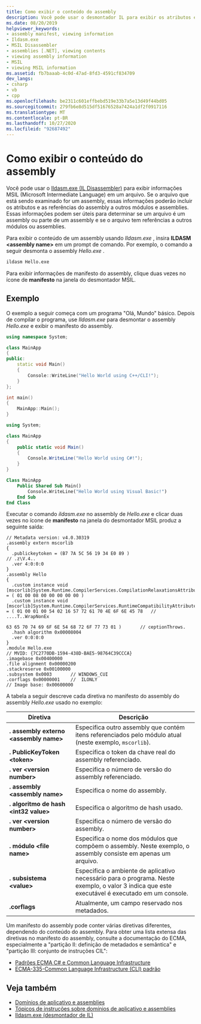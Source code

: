 ```yaml
---
title: Como exibir o conteúdo do assembly
description: Você pode usar o desmontador IL para exibir os atributos e as referências de um assembly para outros módulos e assemblies.
ms.date: 08/20/2019
helpviewer_keywords:
- assembly manifest, viewing information
- Ildasm.exe
- MSIL Disassembler
- assemblies [.NET], viewing contents
- viewing assembly information
- MSIL
- viewing MSIL information
ms.assetid: fb7baaab-4c0d-47ad-8fd3-4591cf834709
dev_langs:
- csharp
- vb
- cpp
ms.openlocfilehash: be2311c601effbebd519e33b7a5e13d49f44bd05
ms.sourcegitcommit: 279fb6e8d515df51676528a7424a1df2f0917116
ms.translationtype: MT
ms.contentlocale: pt-BR
ms.lasthandoff: 10/27/2020
ms.locfileid: "92687492"
---
```

# <a name="how-to-view-assembly-contents"></a>Como exibir o conteúdo do assembly

Você pode usar o [Ildasm.exe (IL Disassembler)](../../framework/tools/ildasm-exe-il-disassembler.md) para exibir informações MSIL (Microsoft Intermediate Language) em um arquivo. Se o arquivo que está sendo examinado for um assembly, essas informações poderão incluir os atributos e as referências do assembly a outros módulos e assemblies. Essas informações podem ser úteis para determinar se um arquivo é um assembly ou parte de um assembly e se o arquivo tem referências a outros módulos ou assemblies.

Para exibir o conteúdo de um assembly usando *Ildasm.exe* , insira **ILDASM \<assembly name>** em um prompt de comando. Por exemplo, o comando a seguir desmonta o assembly *Hello.exe* .

```cmd
ildasm Hello.exe
```

Para exibir informações de manifesto do assembly, clique duas vezes no ícone de **manifesto** na janela do desmontador MSIL.

## <a name="example"></a>Exemplo

O exemplo a seguir começa com um programa "Olá, Mundo" básico. Depois de compilar o programa, use *Ildasm.exe* para desmontar o assembly *Hello.exe* e exibir o manifesto do assembly.

```cpp
using namespace System;

class MainApp
{
public:
    static void Main()
    {
        Console::WriteLine("Hello World using C++/CLI!");
    }
};

int main()
{
    MainApp::Main();
}
```

```csharp
using System;

class MainApp
{
    public static void Main()
    {
        Console.WriteLine("Hello World using C#!");
    }
}
```

```vb
Class MainApp
    Public Shared Sub Main()
        Console.WriteLine("Hello World using Visual Basic!")
    End Sub
End Class
```

Executar o comando *ildasm.exe* no assembly de *Hello.exe* e clicar duas vezes no ícone de **manifesto** na janela do desmontador MSIL produz a seguinte saída:

```output
// Metadata version: v4.0.30319
.assembly extern mscorlib
{
  .publickeytoken = (B7 7A 5C 56 19 34 E0 89 )                         // .z\V.4..
  .ver 4:0:0:0
}
.assembly Hello
{
  .custom instance void [mscorlib]System.Runtime.CompilerServices.CompilationRelaxationsAttribute::.ctor(int32) = ( 01 00 08 00 00 00 00 00 )
  .custom instance void [mscorlib]System.Runtime.CompilerServices.RuntimeCompatibilityAttribute::.ctor() = ( 01 00 01 00 54 02 16 57 72 61 70 4E 6F 6E 45 78   // ....T..WrapNonEx
                                                                                                             63 65 70 74 69 6F 6E 54 68 72 6F 77 73 01 )       // ceptionThrows.
  .hash algorithm 0x00008004
  .ver 0:0:0:0
}
.module Hello.exe
// MVID: {7C2770DB-1594-438D-BAE5-98764C39CCCA}
.imagebase 0x00400000
.file alignment 0x00000200
.stackreserve 0x00100000
.subsystem 0x0003       // WINDOWS_CUI
.corflags 0x00000001    //  ILONLY
// Image base: 0x00600000
```

A tabela a seguir descreve cada diretiva no manifesto do assembly do assembly *Hello.exe* usado no exemplo:

|Diretiva|Descrição|
|---------------|-----------------|
|**. assembly externo \<assembly name>**|Especifica outro assembly que contém itens referenciados pelo módulo atual (neste exemplo, `mscorlib`).|
|**. PublicKeyToken \<token>**|Especifica o token da chave real do assembly referenciado.|
|**. ver \<version number>**|Especifica o número de versão do assembly referenciado.|
|**. assembly \<assembly name>**|Especifica o nome do assembly.|
|**. algoritmo de hash \<int32 value>**|Especifica o algoritmo de hash usado.|
|**. ver \<version number>**|Especifica o número de versão do assembly.|
|**. módulo \<file name>**|Especifica o nome dos módulos que compõem o assembly. Neste exemplo, o assembly consiste em apenas um arquivo.|
|**. subsistema \<value>**|Especifica o ambiente de aplicativo necessário para o programa. Neste exemplo, o valor 3 indica que este executável é executado em um console.|
|**.corflags**|Atualmente, um campo reservado nos metadados.|

Um manifesto do assembly pode conter várias diretivas diferentes, dependendo do conteúdo do assembly. Para obter uma lista extensa das diretivas no manifesto do assembly, consulte a documentação do ECMA, especialmente a "partição II: definição de metadados e semântica" e "partição III: conjunto de instruções CIL":

- [Padrões ECMA C# e Common Language Infrastructure](../components.md#applicable-standards)
- [ECMA-335-Common Language Infrastructure (CLI) padrão](http://www.ecma-international.org/publications/standards/Ecma-335.htm)

## <a name="see-also"></a>Veja também

- [Domínios de aplicativo e assemblies](../../framework/app-domains/application-domains.md#application-domains-and-assemblies)
- [Tópicos de instruções sobre domínios de aplicativo e assemblies](../../framework/app-domains/application-domains-and-assemblies-how-to-topics.md)
- [Ildasm.exe (desmontador de IL)](../../framework/tools/ildasm-exe-il-disassembler.md)
